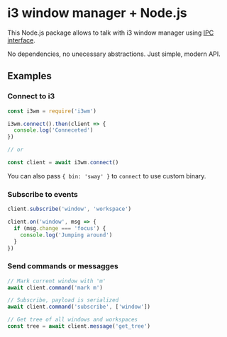 # i3 window manager + Node.js

This Node.js package allows to talk with i3 window manager using [IPC interface](0).

No dependencies, no unecessary abstractions. Just simple, modern API.

## Examples

### Connect to i3

```js
const i3wm = require('i3wm')

i3wm.connect().then(client => {
  console.log('Conneceted')
})

// or

const client = await i3wm.connect()
```

You can also pass `{ bin: 'sway' }` to `connect` to use custom binary.

### Subscribe to events

```js
client.subscribe('window', 'workspace')

client.on('window', msg => {
  if (msg.change === 'focus') {
    console.log('Jumping around')
  }
})
```

### Send commands or messagges

```js
// Mark current window with 'm'
await client.command('mark m')

// Subscribe, payload is serialized
await client.command('subscribe', ['window'])

// Get tree of all windows and workspaces
const tree = await client.message('get_tree')
```

[0]: https://i3wm.org/docs/ipc.html
